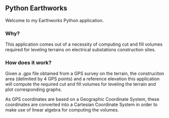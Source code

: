 ## Python Earthworks

Welcome to my Earthworks Python application.

### Why?
This application comes out of a necessity of computing cut and fill volumes required for leveling terrains on electrical substations construction sites.

### How does it work?
Given a .gpx file obtained from a GPS survey on the terrain, the construciton area (delimited by 4 GPS points) and a reference elevation this application will compute the required cut and fill volumes for leveling the terrain and plot corresponding graphs.

As GPS coordinates are based on a Geographic Coordinate System, these coordinates are converted into a Cartesian Coordinate System in order to make use of linear algebra for computing the volumes.
